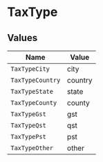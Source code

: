 # TaxType


## Values

| Name             | Value            |
| ---------------- | ---------------- |
| `TaxTypeCity`    | city             |
| `TaxTypeCountry` | country          |
| `TaxTypeState`   | state            |
| `TaxTypeCounty`  | county           |
| `TaxTypeGst`     | gst              |
| `TaxTypeQst`     | qst              |
| `TaxTypePst`     | pst              |
| `TaxTypeOther`   | other            |